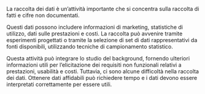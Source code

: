 La raccolta dei dati è un’attività importante che si concentra sulla raccolta di fatti e cifre non documentati.

Questi dati possono includere informazioni di marketing, statistiche di utilizzo, dati sulle prestazioni e costi. La raccolta può avvenire tramite esperimenti progettati o tramite la selezione di set di dati rappresentativi da fonti disponibili, utilizzando tecniche di campionamento statistico. 

Questa attività può integrare lo studio del background, fornendo ulteriori informazioni utili per l’elicitazione dei requisiti non funzionali relativi a prestazioni, usabilità e costi. Tuttavia, ci sono alcune difficoltà nella raccolta dei dati. Ottenere dati affidabili può richiedere tempo e i dati devono essere interpretati correttamente per essere utili.

